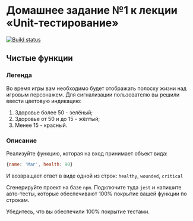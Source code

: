 # Домашнее задание №1 к лекции «Unit-тестирование»

[![Build status](https://ci.appveyor.com/api/projects/status/9c85bryl4m8nvf9h?svg=true)](https://ci.appveyor.com/project/yuriyvyatkin/ajs-hw-4-1-clean-functions)

## Чистые функции

### Легенда

Во время игры вам необходимо будет отображать полоску жизни над игровым персонажем. Для сигнализации пользователю вы решили ввести цветовую индикацию:
1. Здоровье более 50 - зелёный;
1. Здоровье от 50 и до 15 - жёлтый;
1. Менее 15 - красный.

### Описание

Реализуйте функцию, которая на вход принимает объект вида:
```javascript
{name: 'Маг', health: 90}
```
И возвращает ответ в виде одной из строк: `healthy`, `wounded`, `critical`

Сгенерируйте проект на базе `npm`. Подключите туда `jest` и напишите авто-тесты, которые обеспечивают 100% покрытие вашей функции по строкам.

Убедитесь, что вы обеспечили 100% покрытие тестами.
